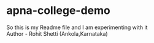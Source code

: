 # apna-college-demo

So this is my Readme file and I am experimenting with it
<br>
Author - Rohit Shetti (Ankola,Karnataka)
